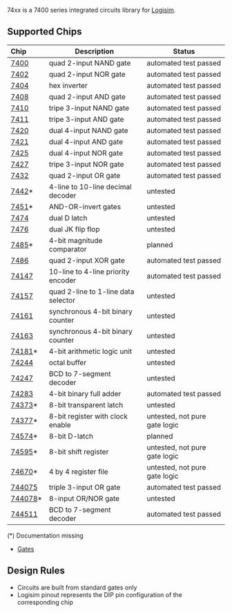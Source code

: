 74xx is a 7400 series integrated circuits library for [Logisim](http://www.cburch.com/logisim).

## Supported Chips

| Chip                | Description                         | Status                |
|:--------------------| ----------------------------------- | --------------------- |
| [7400](7400.md)     | quad 2-input NAND gate              | automated test passed |
| [7402](7402.md)     | quad 2-input NOR gate               | automated test passed |
| [7404](7404.md)     | hex inverter                        | automated test passed |
| [7408](7408.md)     | quad 2-input AND gate               | automated test passed |
| [7410](7410.md)     | tripe 3-input NAND gate             | automated test passed |
| [7411](7411.md)     | tripe 3-input AND gate              | automated test passed |
| [7420](7420.md)     | dual 4-input NAND gate              | automated test passed |
| [7421](7421.md)     | dual 4-input AND gate               | automated test passed |
| [7425](7425.md)     | dual 4-input NOR gate               | automated test passed |
| [7427](7427.md)     | tripe 3-input NOR gate              | automated test passed |
| [7432](7432.md)     | quad 2-input OR gate                | automated test passed |
| [7442](7442.md)*    | 4-line to 10-line decimal decoder   | untested |
| [7451](7451.md)*    | AND-OR-invert gates                 | untested |
| [7474](7474.md)     | dual D latch                        | untested |
| [7476](7476.md)     | dual JK flip flop                   | untested |
| [7485](7485.md)*    | 4-bit magnitude comparator          | planned |
| [7486](7486.md)     | quad 2-input XOR gate               | automated test passed |
| [74147](74147.md)   | 10-line to 4-line priority encoder  | automated test passed |
| [74157](74157.md)   | quad 2-line to 1-line data selector | untested |
| [74161](74161.md)   | synchronous 4-bit binary counter    | untested |
| [74163](74163.md)   | synchronous 4-bit binary counter    | untested |
| [74181](74181.md)*  | 4-bit arithmetic logic unit         | untested |
| [74244](74244.md)   | octal buffer                        | untested |
| [74247](74247.md)   | BCD to 7-segment decoder            | untested |
| [74283](74283.md)   | 4-bit binary full adder             | automated test passed |
| [74373](74373.md)*  | 8-bit transparent latch             | untested |
| [74377](74377.md)*  | 8-bit register with clock enable    | untested, not pure gate logic |
| [74574](74574.md)*  | 8-bit D-latch                       | planned |
| [74595](74595.md)*  | 8-bit shift register                | untested, not pure gate logic |
| [74670](74670.md)*  | 4 by 4 register file                | untested, not pure gate logic |
| [744075](744075.md) | triple 3-input OR gate              | automated test passed |
| [744078](744078.md)*| 8-input OR/NOR gate                 | untested |
| [744511](744511.md) | BCD to 7-segment decoder            | automated test passed |

(*) Documentation missing

* [Gates](gates.md)

## Design Rules

* Circuits are built from standard gates only
* Logisim pinout represents the DIP pin configuration of the corresponding chip

